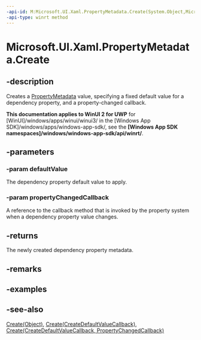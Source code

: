 ```yaml
---
-api-id: M:Microsoft.UI.Xaml.PropertyMetadata.Create(System.Object,Microsoft.UI.Xaml.PropertyChangedCallback)
-api-type: winrt method
---
```


<!-- Method syntax
public Windows.UI.Xaml.PropertyMetadata Create(System.Object defaultValue, Windows.UI.Xaml.PropertyChangedCallback propertyChangedCallback)
-->

# Microsoft.UI.Xaml.PropertyMetadata.Create

## -description
Creates a [PropertyMetadata](propertymetadata.md) value, specifying a fixed default value for a dependency property, and a property-changed callback.

**This documentation applies to WinUI 2 for UWP** for [WinUI]/windows/apps/winui/winui3/ in the [Windows App SDK]/windows/apps/windows-app-sdk/, see the **[Windows App SDK namespaces]/windows/windows-app-sdk/api/winrt/**.

## -parameters
### -param defaultValue
The dependency property default value to apply.

### -param propertyChangedCallback
A reference to the callback method that is invoked by the property system when a dependency property value changes.

## -returns
The newly created dependency property metadata.

## -remarks

## -examples

## -see-also
[Create(Object)](propertymetadata_create_1554665429.md), [Create(CreateDefaultValueCallback)](propertymetadata_create_1683336252.md), [Create(CreateDefaultValueCallback, PropertyChangedCallback)](propertymetadata_create_1761436508.md)
